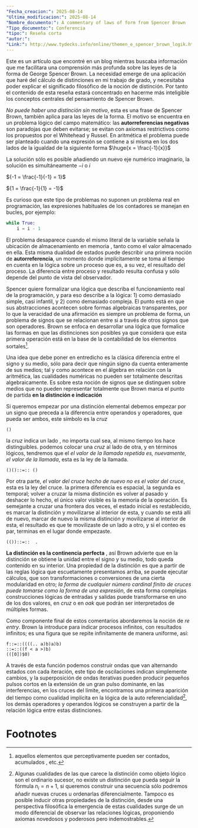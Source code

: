 ```yaml
---
"Fecha_creacion:": 2025-08-14
"Ultima_modificacion:": 2025-08-14
"Nombre_documento:": A commentary of laws of form from Spencer Brown
"Tipo_documento:": Conferencia
"tipo:": Reseña corta
"autor:": 
"Link:": http://www.tydecks.info/online/themen_e_spencer_brown_logik.html
---
```

Este es un artículo que encontré en un blog mientras buscaba información que me facilitara una comprensión más profunda sobre las leyes de la forma de George Spencer Brown. La necesidad emerge de una aplicación que haré del cálculo de distinciones en mi trabajo de grado, y necesitaba poder explicar el significado filosófico de la noción de distinción. Por tanto el contenido de esta reseña estará concentrado en hacerme más inteligible los conceptos centrales del pensamiento de Spencer Brown. 

*No puede haber una distinción sin motivo*, esta es una frase de Spencer Brown, también aplica para las leyes de la forma. El motivo se encuentra en un problema lógico del campo matemático: las **autorreferencias negativas** son paradojas que deben evitarse; se evitan con axiomas restrictivos como los propuestos por el Whitehead y Russel. En aritmética el problema puede ser planteado cuando una expresión se contiene a si misma en los dos lados de la igualdad de la siguiente forma $\huge{x = \frac{-1}{x}}$

La solución sólo es posible añadiendo un nuevo eje numérico imaginario, la solución es simultáneamente $-i$  o  $i$ 

${-1 = \frac{-1}{-1} = 1}$

${1 = \frac{-1}{1} = -1}$

Es curioso que este tipo de problemas no suponen un problema real en programación, las expresiones habituales de los contadores se manejan en bucles, por ejemplo: 
```python
while True:
	i = i - 1
```

El problema desaparece cuando el mismo literal de la variable señala la ubicación de almacenamiento en memoria , tanto como el valor almacenado en ella. Esta misma dualidad de estados puede describir una primera noción de **autorreferencia**, un momento donde implícitamente se toma al tiempo en cuenta en la lógica sobre un proceso que es, a su vez, el resultado del proceso. La diferencia entre proceso y resultado resulta confusa y sólo depende del punto de vista del observador. 

Spencer quiere formalizar una lógica que describa el funcionamiento real de la programación, y para eso describe a la lógica: 1) como demasiado simple, casi infantil, y 2) como demasiado compleja. El punto está en que sus abstracciones acontecen sobre formas algebraicas transparentes, por lo que la veracidad de una afirmación es siempre un problema de forma, un problema de signos que se relacionan entre si a través de otros signos que son operadores. Brown se enfoca en desarrollar una lógica que formalice las formas en que las distinciones son posibles ya que considera que esta primera operación está en la base de la contabilidad de los elementos sortales[^1]. 

Una idea que debe poner en entredicho es la clásica diferencia entre el signo y su medio, sólo para decir que ningún signo da cuenta enteramente de sus medios; tal y como acontece en el álgebra en relación con la aritmética, las cualidades numéricas no pueden ser totalmente descritas algebraicamente. Es sobre esta noción de signos que se distinguen sobre medios que no pueden representar totalmente que Brown marca el punto de partida **en la distinción e indicación**

Si queremos empezar por una distinción elemental debemos empezar por un signo que preceda a la diferencia entre operandos y operadores, que pueda ser ambos, este símbolo es la *cruz* 
```lof
()
```

la *cruz* indica un lado , no importa cual sea, al mismo tiempo los hace distinguibles. podemos colocar una *cruz* al lado de otra, y en términos lógicos, tendremos que el *el valor de la llamada repetida es, nuevamente, el valor de la llamada*, esta es la ley de la llamada. 
```lof
()()::=:: ()
```
Por otra parte, *el valor del cruce hecho de nuevo no es el valor del cruce*, esta es la ley del cruce. la primera diferencia es espacial, la segunda es temporal; volver a cruzar la misma distinción es volver al pasado y deshacer lo hecho, el único valor visible es la memoria de la operación. Es semejante a cruzar una frontera dos veces, el estado inicial es restablecido, es marcar la distinción y movilizarse al interior de esta, y cuando se está allí de nuevo, marcar de nuevo la misma distinción y movilizarse al interior de esta, el resultado es que te movilizaste de un lado a otro, y si el conteo es par, terminas en el lugar donde empezaste.  
```lof
(())::=::  .
```

**La distinción es la continencia perfecta** , así Brown advierte que en la distinción se obtiene la unidad entre el signo y su medio, todo queda contenido en su interior. Una propiedad de la distinción es que a partir de las reglas lógica que escuetamente presentamos arriba, se puede ejecutar cálculos, que son transformaciones o conversiones de una cierta modularidad en otro; *la forma de cualquier número cardinal finito de cruces puede tomarse como la forma de una expresión*, de esta forma complejas construcciones lógicas de entradas y salidas puede transformarse en uno de los dos valores, en *cruz* o en *oak* que podrán ser interpretados de múltiples formas.

Como componente final de estos comentarios abordaremos la noción de *re entry*. Brown la introduce para indicar procesos infinitos, con resultados infinitos; es una figura que se repite infinitamente de manera uniforme, así: 
```lof
f::=::((((.. a)b)a)b)
::=::((f < a >)b)
(([0])$0)

```

A través de esta función podemos construir ondas que van alternando estados con cada iteración, este tipo de oscilaciones indican simplemente cambios, y la superposición de ondas iterativas pueden producir pequeños pulsos cortos en la extensión de un gran pulso dominante, en las interferencias, en los cruces del límite, encontramos una primera aparición del tiempo como cualidad implícita en la lógica de la auto referencialidad[^2], los demás operadores y operandos lógicos se construyen a partir de la relación lógica entre estas distinciones.  
# Footnotes

[^1]: aquellos elementos que perceptivamente pueden ser contados, acumulados , etc. 
[^2]: Algunas cualidades de las que carece la distinción como objeto lógico son el ordinario sucesor, no existe un distinción que pueda seguir la fórmula $n_i = n+1$, si queremos construir una secuencia sólo podremos añadir nuevas cruces u ordenarlas diferencialmente. Tampoco es posible inducir otras propiedades de la distinción, desde una perspectiva filosófica la emergencia de estas cualidades surge de un modo diferencial de observar las relaciones lógicas, proponiendo axiomas novedosos y poderosos pero indemostrables.  